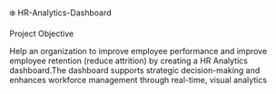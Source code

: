 ❄️ HR-Analytics-Dashboard

Project Objective

Help an organization to improve employee performance and improve employee retention (reduce attrition) by creating a HR Analytics dashboard.The dashboard supports strategic decision-making and enhances workforce management through real-time, visual analytics
